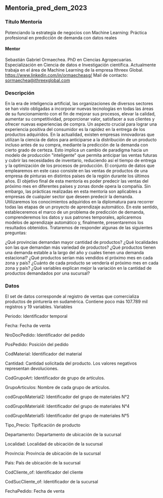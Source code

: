 ## Mentoria_pred_dem_2023
### Título Mentoría
Potenciando la estrategia de negocios con Machine Learning: Práctica profesional en predicción de demanda con datos reales
#### Mentor
Sebastián Gabriel Ormaechea. PhD en Ciencias Agropecuarias. Especialización en Ciencia de datos e Investigación científica. Actualmente trabaja en el área de Machine Learning de la empresa Ithreex Global. https://www.linkedin.com/in/ormaecheasg/
Mail de contacto:
sormaechea@ithreexglobal.com

### Descripción
En la era de inteligencia artificial, las organizaciones de diversos sectores se han visto obligadas a incorporar nuevas tecnologías en todas las áreas de su funcionamiento con el fin de mejorar sus procesos, elevar la calidad, aumentar su competitividad, proporcionar valor, satisfacer a sus clientes y ofrecer nuevas experiencias de compra. Un aspecto crucial para lograr una experiencia positiva del consumidor es la rapidez en la entrega de los productos adquiridos. En la actualidad, existen empresas innovadoras que utilizan la ciencia de datos para anticiparse a la distribución de un producto incluso antes de su compra, mediante la predicción de la demanda con cierto grado de certeza. Esto implica un cambio de paradigma hacia un modelo de producción "inteligente" que permita anticipar las ventas futuras y cubrir las necesidades de inventario, reduciendo así el tiempo de entrega y la optimización de los procesos de producción.
El conjunto de datos que emplearemos en este caso consiste en las ventas de productos de una empresa de pinturas en distintos países de la región durante los últimos años. El objetivo final de esta mentoría es poder predecir las ventas del próximo mes en diferentes países y zonas donde opera la compañía. Sin embargo, las prácticas realizadas en esta mentoría son aplicables a empresas de cualquier sector que deseen predecir la demanda.
Utilizaremos los conocimientos adquiridos en la diplomatura para recorrer todas las etapas de un proyecto de aprendizaje automático. En este sentido, estableceremos el marco de un problema de predicción de demanda, comprenderemos los datos y sus patrones temporales, aplicaremos modelos de aprendizaje automático y, finalmente, presentaremos los resultados obtenidos.
Trataremos de responder algunas de las siguientes preguntas:

¿Qué provincias demandan mayor cantidad de productos?
¿Qué localidades son las que demandan más variedad de productos?
¿Qué productos tienen una demanda estable a la largo del año y cuales tienen una demanda estacional?
¿Qué productos serían más vendidos el próximo mes en cada zona y país?
¿Cuánto de cada producto se vendería el próximo mes en cada zona y país?
¿Qué variables explican mejor la variación en la cantidad de productos demandados por una sucursal?


### Datos
El set de datos corresponde al registro de ventas que comercializa productos de pinturería en sudamérica. Contiene poco más 107.789 mil registros y 19 variables.
Variables


Periodo: Identificador temporal

Fecha: Fecha de venta

NroDocPedido: Identificador del pedido

PosPedido: Posición del pedido

CodMaterial: Identificador del material

Cantidad: Cantidad solicitada del producto. Los valores negativos representan devoluciones.

CodGrupoArt: Identificador de grupo de artículos.

GrupoArticulos: Nombre de cada grupo de artículos.

codGrupoMaterial2: Identificador del grupo de materiales N°2

codGrupoMaterial4: Identificador del grupo de materiales N°4

codGrupoMaterial5: Identificador del grupo de materiales N°5

Tipo_Precio: Tipificación de producto

Departamento: Departamento de ubicación de la sucursal

Localidad: Localidad de ubicación de la sucursal

Provincia: Provincia de ubicación de la sucursal

Pais: País de ubicación de la sucursal

CodCliente_of: Identificador del cliente

CodSucCliente_of: Identificador de la sucursal

FechaPedido: Fecha de venta
